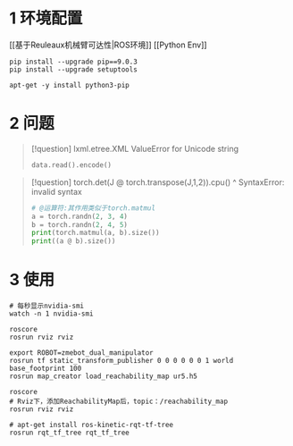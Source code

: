 # 1 环境配置

[[基于Reuleaux机械臂可达性|ROS环境]]
[[Python Env]]
```shell
pip install --upgrade pip==9.0.3  
pip install --upgrade setuptools

apt-get -y install python3-pip
```
# 2 问题

> [!question]
> lxml.etree.XML ValueError for Unicode string
> ```python
> data.read().encode()
> ```

> [!question]
> torch.det(J @ torch.transpose(J,1,2)).cpu() ^ SyntaxError: invalid syntax
> ```python
> # @运算符:其作用类似于torch.matmul
> a = torch.randn(2, 3, 4)
> b = torch.randn(2, 4, 5)
> print(torch.matmul(a, b).size())
> print((a @ b).size())
> ```

# 3 使用
```shell
# 每秒显示nvidia-smi
watch -n 1 nvidia-smi 

roscore
rosrun rviz rviz

export ROBOT=zmebot_dual_manipulator
rosrun tf static_transform_publisher 0 0 0 0 0 0 1 world base_footprint 100
rosrun map_creator load_reachability_map ur5.h5

roscore
# Rviz下，添加ReachabilityMap后，topic：/reachability_map
rosrun rviz rviz

# apt-get install ros-kinetic-rqt-tf-tree
rosrun rqt_tf_tree rqt_tf_tree
```


